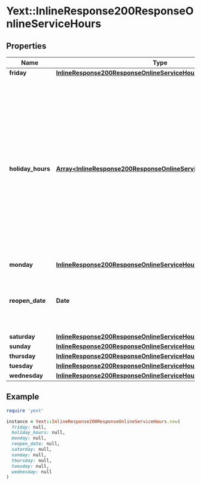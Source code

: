 # Yext::InlineResponse200ResponseOnlineServiceHours

## Properties

| Name | Type | Description | Notes |
| ---- | ---- | ----------- | ----- |
| **friday** | [**InlineResponse200ResponseOnlineServiceHoursFriday**](InlineResponse200ResponseOnlineServiceHoursFriday.md) |  | [optional] |
| **holiday_hours** | [**Array&lt;InlineResponse200ResponseOnlineServiceHoursHolidayHours&gt;**](InlineResponse200ResponseOnlineServiceHoursHolidayHours.md) |  **NOTE:** The list of Holiday Hours that you send us must be comprehensive. For example, if you send us a list of Holiday Hours that does not include Holiday Hours that you sent in your last update, Yext considers the missing Holiday Hours to be deleted, and we remove them.   Array must be ordered.   Filtering Type: &#x60;list of object&#x60; | [optional] |
| **monday** | [**InlineResponse200ResponseOnlineServiceHoursMonday**](InlineResponse200ResponseOnlineServiceHoursMonday.md) |  | [optional] |
| **reopen_date** | **Date** |  Date must be on or after 1970-01-01 Date must be before or on 2038-01-01  Filtering Type: &#x60;date&#x60; | [optional] |
| **saturday** | [**InlineResponse200ResponseOnlineServiceHoursSaturday**](InlineResponse200ResponseOnlineServiceHoursSaturday.md) |  | [optional] |
| **sunday** | [**InlineResponse200ResponseOnlineServiceHoursSunday**](InlineResponse200ResponseOnlineServiceHoursSunday.md) |  | [optional] |
| **thursday** | [**InlineResponse200ResponseOnlineServiceHoursThursday**](InlineResponse200ResponseOnlineServiceHoursThursday.md) |  | [optional] |
| **tuesday** | [**InlineResponse200ResponseOnlineServiceHoursTuesday**](InlineResponse200ResponseOnlineServiceHoursTuesday.md) |  | [optional] |
| **wednesday** | [**InlineResponse200ResponseOnlineServiceHoursWednesday**](InlineResponse200ResponseOnlineServiceHoursWednesday.md) |  | [optional] |

## Example

```ruby
require 'yext'

instance = Yext::InlineResponse200ResponseOnlineServiceHours.new(
  friday: null,
  holiday_hours: null,
  monday: null,
  reopen_date: null,
  saturday: null,
  sunday: null,
  thursday: null,
  tuesday: null,
  wednesday: null
)
```

